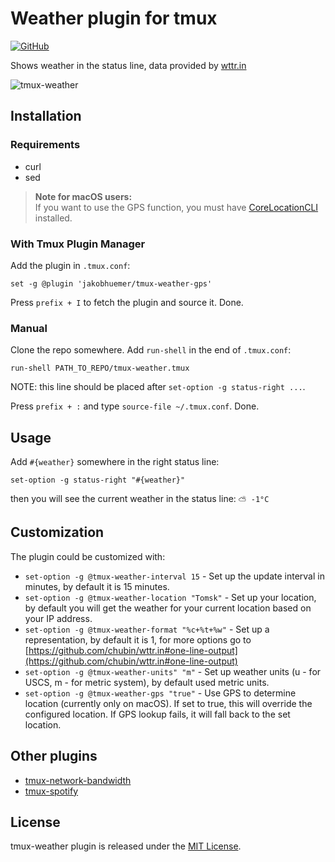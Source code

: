 # Weather plugin for tmux
[![GitHub](https://img.shields.io/github/license/JakobHuemer/tmux-weather-gps)](https://opensource.org/licenses/MIT)

Shows weather in the status line, data provided by [wttr.in](https://wttr.in)

![tmux-weather](./assets/tmux-preview.png)

## Installation
### Requirements
* curl
* sed

> **Note for macOS users:**  
> If you want to use the GPS function, you must have [CoreLocationCLI](https://github.com/fulldecent/corelocationcli) installed.

### With Tmux Plugin Manager
Add the plugin in `.tmux.conf`:
```
set -g @plugin 'jakobhuemer/tmux-weather-gps'
```
Press `prefix + I` to fetch the plugin and source it. Done.

### Manual
Clone the repo somewhere. Add `run-shell` in the end of `.tmux.conf`:

```
run-shell PATH_TO_REPO/tmux-weather.tmux
```
NOTE: this line should be placed after `set-option -g status-right ...`.

Press `prefix + :` and type `source-file ~/.tmux.conf`. Done.

## Usage
Add `#{weather}` somewhere in the right status line:
```
set-option -g status-right "#{weather}"
```
then you will see the current weather in the status line: `⛅️ -1°C`

## Customization
The plugin could be customized with:
* `set-option -g @tmux-weather-interval 15` - Set up the update interval in minutes, by default it is 15 minutes.
* `set-option -g @tmux-weather-location "Tomsk"` - Set up your location, by default you will get the weather for your current location based on your IP address.
* `set-option -g @tmux-weather-format "%c+%t+%w"` - Set up a representation, by default it is 1, for more options go to [https://github.com/chubin/wttr.in#one-line-output](https://github.com/chubin/wttr.in#one-line-output)
* `set-option -g @tmux-weather-units" "m"` - Set up weather units (u - for USCS, m - for metric system), by default used metric units.
* `set-option -g @tmux-weather-gps "true"` - Use GPS to determine location (currently only on macOS). If set to true, this will override the configured location. If GPS lookup fails, it will fall back to the set location.

## Other plugins
* [tmux-network-bandwidth](https://github.com/xamut/tmux-network-bandwidth)
* [tmux-spotify](https://github.com/xamut/tmux-spotify)

## License
tmux-weather plugin is released under the [MIT License](https://opensource.org/licenses/MIT).
